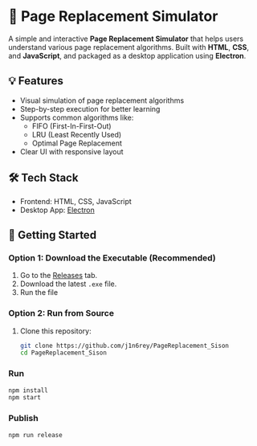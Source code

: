 # 🧠 Page Replacement Simulator

A simple and interactive **Page Replacement Simulator** that helps users understand various page replacement algorithms. Built with **HTML**, **CSS**, and **JavaScript**, and packaged as a desktop application using **Electron**.


## 💡 Features

- Visual simulation of page replacement algorithms
- Step-by-step execution for better learning
- Supports common algorithms like:
  - FIFO (First-In-First-Out)
  - LRU (Least Recently Used)
  - Optimal Page Replacement
- Clear UI with responsive layout

## 🛠 Tech Stack

- Frontend: HTML, CSS, JavaScript
- Desktop App: [Electron](https://www.electronjs.org/)

## 🚀 Getting Started

### Option 1: Download the Executable (Recommended)

1. Go to the [Releases](https://github.com/j1n6rey/PageReplacement_Sison) tab.
2. Download the latest `.exe` file.
3. Run the file
   
### Option 2: Run from Source

1. Clone this repository:
   ```bash
   git clone https://github.com/j1n6rey/PageReplacement_Sison
   cd PageReplacement_Sison

### Run

```sh
npm install
npm start
```

### Publish

```sh
npm run release
```
